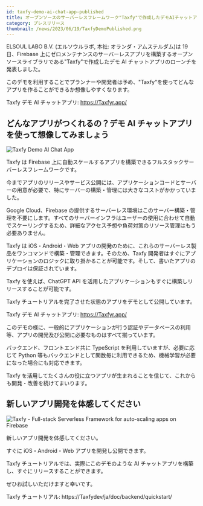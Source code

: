 ```yaml
---
id: taxfy-demo-ai-chat-app-published
title: オープンソースのサーバーレスフレームワーク"Taxfy"で作成したデモAIチャットアプリがローンチ
category: プレスリリース
thumbnail: /news/2023/06/19/TaxfyDemoPublished.png
---
```


ELSOUL LABO B.V. (エルソウルラボ, 本社: オランダ・アムステルダム)は 19 日、Firebase 上にゼロメンテナンスのサーバーレスアプリを構築するオープンソースライブラリである"Taxfy"で作成したデモ AI チャットアプリのローンチを発表しました。

このデモを利用することでプランナーや開発者は予め、"Taxfy"を使ってどんなアプリを作ることができるか想像しやすくなります。

Taxfy デモ AI チャットアプリ: https://Taxfyr.app/

## どんなアプリがつくれるの？デモ AI チャットアプリを使って想像してみましょう

![Taxfy Demo AI Chat App](/news/2023/06/19/TaxfyerAppSample16-9.png)

Taxfy は Firebase 上に自動スケールするアプリを構築できるフルスタックサーバーレスフレームワークです。

今までアプリのリリースやサービス公開には、アプリケーションコードとサーバーの用意が必要で、特にサーバーの構築・管理には大きなコストがかかっていました。

Google Cloud、Firebase の提供するサーバーレス環境はこのサーバー構築・管理を不要にします。すべてのサーバーインフラはユーザーの使用に合わせて自動でスケーリングするため、詳細なアクセス予想や負荷対策のリソース管理はもう必要ありません。

Taxfy は iOS・Android・Web アプリの開発のために、これらのサーバーレス製品をワンコマンドで構築・管理できます。そのため、Taxfy 開発者はすぐにアプリケーションのロジックに取り掛かることが可能です。そして、書いたアプリのデプロイは保証されています。

Taxfy を使えば、ChatGPT API を活用したアプリケーションもすぐに構築しリリースすることが可能です。

Taxfy チュートリアルを完了させた状態のアプリをデモとして公開しています。

Taxfy デモ AI チャットアプリ: https://Taxfyr.app/

このデモの様に、一般的にアプリケーションが行う認証やデータベースの利用等、アプリの開発及び公開に必要なものはすべて揃っています。

バックエンド、フロントエンド共に TypeScript を利用していますが、必要に応じて Python 等もバックエンドとして関数毎に利用できるため、機械学習が必要になった場合にも対応できます。

Taxfy を活用してたくさんの役に立つアプリが生まれることを信じて、これからも開発・改善を続けてまいります。

## 新しいアプリ開発を体感してください

![Taxfy - Full-stack Serverless Framework for auto-scaling apps on Firebase](/news/2023/06/13/EffortlessServerlessTaxfy.png)

新しいアプリ開発を体感してください。

すぐに iOS・Android・Web アプリを開発し公開できます。

Taxfy チュートリアルでは、実際にこのデモのような AI チャットアプリを構築し、すぐにリリースすることができます。

ぜひお試しいただけますと幸いです。

Taxfy チュートリアル: https://Taxfydev/ja/doc/backend/quickstart/
